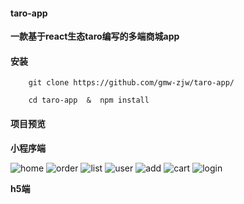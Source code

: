 #### taro-app

**一款基于react生态taro编写的多端商城app**

#### 安装  

```
    git clone https://github.com/gmw-zjw/taro-app/

    cd taro-app  &  npm install 

```

#### 项目预览   

**小程序端**  

![home](/static/images/weapp/1.jpg)
![order](/static/images/weapp/2.jpg)
![list](/static/images/weapp/3.jpg)
![user](/static/images/weapp/4.jpg)
![add](/static/images/weapp/5.jpg)
![cart](/static/images/weapp/6.jpg)
![login](/static/images/weapp/7.jpg)

**h5端**  
